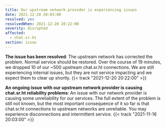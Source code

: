 ```yaml
---
title: Our upstream network provider is experiencing issues
date: 2021-12-20 20:03:00
resolved: yes
resolvedWhen: 2021-12-20 20:22:00
severity: disrupted
affected:
  - chat.sr.ht
section: issue
---
```


**The issue has been resolved**:
The upstream network has corrected the problem. Normal service should be
restored. Over the course of 19 minutes, we dropped 10 of our ~500 upstream
chat.sr.ht connections. We are still experiencing internal issues, but they are
not service impacting and we expect them to clear up shortly.
{{< track "2021-12-20 20:22:00" >}}

**An ongoing issue with our upstream network provider is causing chat.sr.ht
reliability problems**:
An issue with our network provider is causing some unreliability for our
services. The full extent of the problem is still not known, but the most
important consequence of it so far is that chat.sr.ht connections to upstream
networks are unreliable. You may experience disconnections and intermittent
service.
{{< track "2021-11-16 20:03:00" >}}
